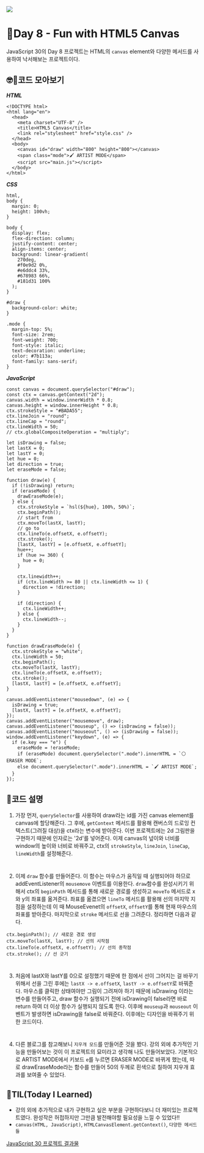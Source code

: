 ![](https://javascript30.com/images/JS3-social-share.png)

# 📖Day 8 - Fun with HTML5 Canvas

JavaScript 30의 Day 8 프로젝트는 HTML의 `canvas` element와 다양한 메서드를 사용하여 낙서해보는 프로젝트이다.

## 🤓📄코드 모아보기

_**HTML**_

```
<!DOCTYPE html>
<html lang="en">
  <head>
    <meta charset="UTF-8" />
    <title>HTML5 Canvas</title>
    <link rel="stylesheet" href="style.css" />
  </head>
  <body>
    <canvas id="draw" width="800" height="800"></canvas>
    <span class="mode">🖌️ ARTIST MODE</span>
    <script src="main.js"></script>
  </body>
</html>
```

_**CSS**_

```
html,
body {
  margin: 0;
  height: 100vh;
}

body {
  display: flex;
  flex-direction: column;
  justify-content: center;
  align-items: center;
  background: linear-gradient(
    270deg,
    #f0e9d2 0%,
    #e6ddc4 33%,
    #678983 66%,
    #181d31 100%
  );
}

#draw {
  background-color: white;
}

.mode {
  margin-top: 5%;
  font-size: 2rem;
  font-weight: 700;
  font-style: italic;
  text-decoration: underline;
  color: #7b113a;
  font-family: sans-serif;
}
```

_**JavaScript**_

```
const canvas = document.querySelector("#draw");
const ctx = canvas.getContext("2d");
canvas.width = window.innerWidth * 0.8;
canvas.height = window.innerHeight * 0.8;
ctx.strokeStyle = "#BADA55";
ctx.lineJoin = "round";
ctx.lineCap = "round";
ctx.lineWidth = 50;
// ctx.globalCompositeOperation = "multiply";

let isDrawing = false;
let lastX = 0;
let lastY = 0;
let hue = 0;
let direction = true;
let eraseMode = false;

function draw(e) {
  if (!isDrawing) return;
  if (eraseMode) {
    drawEraseMode(e);
  } else {
    ctx.strokeStyle = `hsl(${hue}, 100%, 50%)`;
    ctx.beginPath();
    // start from
    ctx.moveTo(lastX, lastY);
    // go to
    ctx.lineTo(e.offsetX, e.offsetY);
    ctx.stroke();
    [lastX, lastY] = [e.offsetX, e.offsetY];
    hue++;
    if (hue >= 360) {
      hue = 0;
    }

    ctx.linewidth++;
    if (ctx.lineWidth >= 80 || ctx.lineWidth <= 1) {
      direction = !direction;
    }

    if (direction) {
      ctx.lineWidth++;
    } else {
      ctx.lineWidth--;
    }
  }
}

function drawEraseMode(e) {
  ctx.strokeStyle = "white";
  ctx.lineWidth = 50;
  ctx.beginPath();
  ctx.moveTo(lastX, lastY);
  ctx.lineTo(e.offsetX, e.offsetY);
  ctx.stroke();
  [lastX, lastY] = [e.offsetX, e.offsetY];
}

canvas.addEventListener("mousedown", (e) => {
  isDrawing = true;
  [lastX, lastY] = [e.offsetX, e.offsetY];
});
canvas.addEventListener("mousemove", draw);
canvas.addEventListener("mouseup", () => (isDrawing = false));
canvas.addEventListener("mouseout", () => (isDrawing = false));
window.addEventListener("keydown", (e) => {
  if (e.key === "e") {
    eraseMode = !eraseMode;
    if (eraseMode) document.querySelector(".mode").innerHTML = `⚪ ERASER MODE`;
    else document.querySelector(".mode").innerHTML = `🖌️ ARTIST MODE`;
  }
});
```

## 🔎코드 설명

1.  가장 먼저, `querySelector`를 사용하여 draw라는 id를 가진 canvas element를 canvas에 할당해준다. 그 후에, `getContext` 메서드를 활용해 캔버스의 드로잉 컨텍스트(그려질 대상)을 ctx라는 변수에 받아준다. 이번 프로젝트에는 2d 그림판을 구현하기 때문에 인자로는 '2d'를 넣어준다. 이제 canvas의 넢이와 너비를 window의 높이와 너비로 바꿔주고, ctx의 `strokeStyle`, `lineJoin`, `lineCap`, `lineWidth`를 설정해준다.

#

2.  이제 `draw` 함수를 만들어준다. 이 함수는 마우스가 움직일 때 실행되어야 하므로 addEventListener의 `mousemove` 이벤트를 이용한다. `draw`함수를 완성시키기 위해서 ctx의 `beginPath` 메서드를 통해 새로운 경로를 생성하고 `moveTo` 메서드로 x와 y의 좌표를 옮겨준다. 좌표를 옮겼으면 `lineTo` 메서드를 활용해 선의 마지막 지점을 설정하는데 이 때 MouseEvenet의 `offsetX`, `offsetY`를 통해 현재 마우스의 좌표를 받아준다. 마지막으로 `stroke` 메서드로 선을 그려준다. 정리하면 다음과 같다.

```
ctx.beginPath(); // 새로운 경로 생성
ctx.moveTo(lastX, lastY); // 선의 시작점
ctx.lineTo(e.offsetX, e.offsetY); // 선의 종착점
ctx.stroke(); // 선 긋기
```

#

3.  처음에 lastX와 lastY를 0으로 설정했기 때문에 한 점에서 선이 그어지는 걸 바꾸기 위해서 선을 그린 후에는 `lastX -> e.offsetX`, `lastY -> e.offsetY`로 바꿔준다. 마우스를 클릭한 상태여야만 그림이 그려져야 하기 때문에 isDrawing 이라는 변수를 만들어주고, draw 함수가 실행되기 전에 isDrawing이 false라면 바로 return 하여 더 이상 함수가 실행되지 않도록 한다. 이후에 `mouseup`과 `mouseout` 이벤트가 발생하면 isDrawing을 false로 바꿔준다. 이후에는 디자인을 바꿔주기 위한 코드이다.

#

4. 다른 블로그를 참고해보니 `지우개 모드`를 만들어준 것을 봤다. 강의 외에 추가적인 기능을 만들어보는 것이 이 프로젝트의 묘미라고 생각해 나도 만들어보았다. 기본적으로 ARTIST MODE에서 키보드 `e`를 누르면 ERASER MODE로 바뀌게 했는데, 따로 drawEraseMode라는 함수를 만들어 50의 두께로 흰색으로 칠하여 지우개 효과를 보여줄 수 있었다.

## 🚀TIL(Today I Learned)

- 강의 외에 추가적으로 내가 구현하고 싶은 부분을 구현하다보니 더 재미있는 프로젝트였다. 완성작은 허접하지만 그만큼 발전해야할 필요성을 느낄 수 있었다!!
- `canvas(HTML, JavaScript)`, `HTMLCanvasElement.getContext()`, `다양한 메서드들`

[JavaScript 30 프로젝트 결과물](https://mjn9ine.github.io/javascript-30days/)
